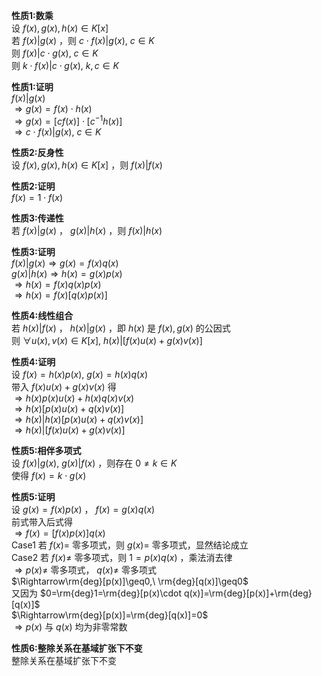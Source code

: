 **性质1:数乘**    
设 $f(x),g(x),h(x)\in K[x]$     
若 $f(x)|g(x)$ ，则 $c\cdot f(x)|g(x),\ c\in K$     
则 $f(x)|c\cdot g(x),\ c\in K$     
则 $k\cdot f(x)|c\cdot g(x),\ k,c\in K$     
    
**性质1:证明**    
 $f(x)|g(x)$     
 $\Rightarrow g(x)=f(x)\cdot h(x)$     
 $\Rightarrow g(x)=[cf(x)]\cdot[c^{-1}h(x)]$     
 $\Rightarrow c\cdot f(x)|g(x),\ c\in K$     
    
**性质2:反身性**    
设 $f(x),g(x),h(x)\in K[x]$ ，则 $f(x)|f(x)$     
    
**性质2:证明**    
 $f(x)=1\cdot f(x)$     
    
**性质3:传递性**    
若 $f(x)|g(x)$ ， $g(x)|h(x)$ ，则 $f(x)|h(x)$     
    
**性质3:证明**    
 $f(x)|g(x)\Rightarrow g(x)=f(x)q(x)$     
 $g(x)|h(x)\Rightarrow h(x)=g(x)p(x)$     
 $\Rightarrow h(x)=f(x)q(x)p(x)$     
 $\Rightarrow h(x)=f(x)[q(x)p(x)]$     
    
**性质4:线性组合**    
若 $h(x)|f(x)$ ， $h(x)|g(x)$ ，即 $h(x)$ 是 $f(x),g(x)$ 的公因式    
则 $\forall u(x), v(x)\in K[x],\ h(x)|[f(x)u(x)+g(x)v(x)]$     
    
**性质4:证明**    
设 $f(x)=h(x)p(x),\ g(x)=h(x)q(x)$     
带入 $f(x)u(x)+g(x)v(x)$ 得    
 $\Rightarrow h(x)p(x)u(x)+h(x)q(x)v(x)$     
 $\Rightarrow h(x)[p(x)u(x)+q(x)v(x)]$     
 $\Rightarrow h(x)|h(x)[p(x)u(x)+q(x)v(x)]$     
 $\Rightarrow h(x)|[f(x)u(x)+g(x)v(x)]$     
    
**性质5:相伴多项式**    
设 $f(x)|g(x),\ g(x)|f(x)$ ，则存在 $0\neq k\in K$     
使得 $f(x)=k\cdot g(x)$     
    
**性质5:证明**    
设 $g(x)=f(x)p(x)$ ， $f(x)=g(x)q(x)$     
前式带入后式得    
 $\Rightarrow f(x)=[f(x)p(x)]q(x)$     
Case1 若 $f(x)=$ 零多项式，则 $g(x)=$ 零多项式，显然结论成立    
Case2 若 $f(x)\neq$ 零多项式，则 $1=p(x)q(x)$ ，乘法消去律    
 $\Rightarrow p(x)\neq$ 零多项式， $q(x)\neq$ 零多项式    
 $\Rightarrow\rm{deg}[p(x)]\geq0,\ \rm{deg}[q(x)]\geq0$     
又因为 $0=\rm{deg}1=\rm{deg}[p(x)\cdot q(x)]=\rm{deg}[p(x)]+\rm{deg}[q(x)]$     
 $\Rightarrow\rm{deg}[p(x)]=\rm{deg}[q(x)]=0$     
 $\Rightarrow p(x)$ 与 $q(x)$ 均为非零常数    
    
**性质6:整除关系在基域扩张下不变**    
整除关系在基域扩张下不变    
